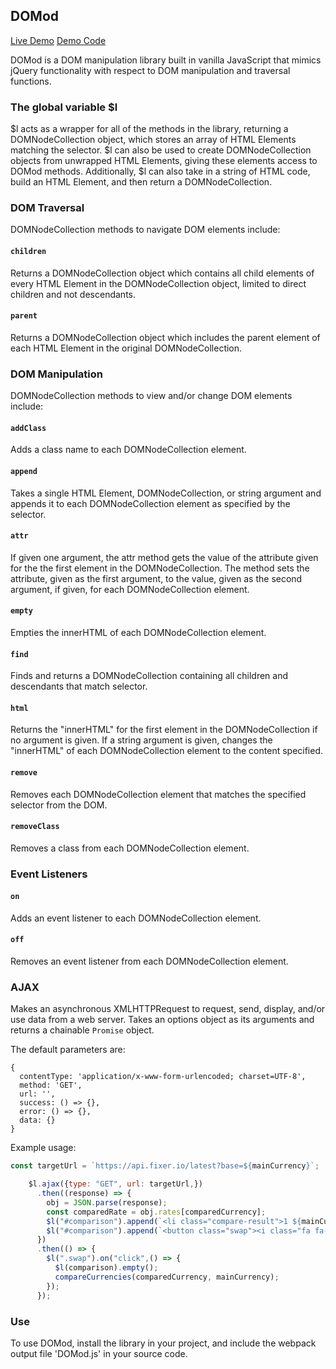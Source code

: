 ## DOMod

[Live Demo](https://elimor5.github.io/DoMod-Demo---Currency-Converter/)
[Demo Code](https://github.com/Elimor5/DoMod-Demo---Currency-Converter)

DOMod is a DOM manipulation library built in vanilla JavaScript that mimics jQuery functionality with respect to DOM manipulation and traversal functions.  


###  The global variable $l

$l acts as a wrapper for all of the methods in the library, returning a DOMNodeCollection object, which stores an array of HTML Elements matching the selector. $l can also be used to create DOMNodeCollection objects from unwrapped HTML Elements, giving these elements access to DOMod methods. Additionally, $l can also take in a string of HTML code, build an HTML Element, and then return a DOMNodeCollection.



### DOM Traversal

DOMNodeCollection methods to navigate DOM elements include:

#### `children`

Returns a DOMNodeCollection object which contains  all child elements of every HTML Element in the DOMNodeCollection object, limited to direct children and not descendants.

#### `parent`

Returns a DOMNodeCollection object which includes the parent element of each HTML Element in the original DOMNodeCollection.  

### DOM Manipulation

DOMNodeCollection methods to view and/or change DOM elements include:

#### `addClass`

Adds a class name to each DOMNodeCollection element.

#### `append`

Takes a single HTML Element, DOMNodeCollection, or string argument and appends it to each DOMNodeCollection element as specified by the selector.

#### `attr`

  If given one argument, the attr method gets the value of the attribute given for the the first element in the DOMNodeCollection.  The method sets the attribute, given as the first argument, to the value, given as the second argument, if given, for each DOMNodeCollection element.

#### `empty`

Empties the innerHTML of each DOMNodeCollection element.

#### `find`

Finds and returns a DOMNodeCollection containing all children and descendants that match selector.

#### `html`

Returns the "innerHTML" for the first element in the DOMNodeCollection if no argument is given.  If a string argument is given, changes the "innerHTML" of each DOMNodeCollection element to the content specified.

#### `remove`

Removes each DOMNodeCollection element that matches the specified selector from the DOM.

#### `removeClass`

Removes a class from each DOMNodeCollection element.

### Event Listeners

#### `on`

Adds an event listener to each DOMNodeCollection element.

#### `off`

Removes an event listener from each DOMNodeCollection element.

### AJAX

Makes an asynchronous XMLHTTPRequest to request, send, display, and/or use data from a web server. Takes an options object as its arguments and returns a chainable `Promise` object.

The default parameters are:
```
{
  contentType: 'application/x-www-form-urlencoded; charset=UTF-8',
  method: 'GET',
  url: '',
  success: () => {},
  error: () => {},
  data: {}
}
```

Example usage:

``` JavaScript
const targetUrl = `https://api.fixer.io/latest?base=${mainCurrency}`;

    $l.ajax({type: "GET", url: targetUrl,})
      .then((response) => {
        obj = JSON.parse(response);
        const comparedRate = obj.rates[comparedCurrency];
        $l("#comparison").append(`<li class="compare-result">1 ${mainCurrency} = ${comparedRate} ${comparedCurrency}</li>`);
        $l("#comparison").append(`<button class="swap"><i class="fa fa-exchange" aria-hidden="true"></i></button>`);
      })
      .then(() => {
        $l(".swap").on("click",() => {
          $l(comparison).empty();
          compareCurrencies(comparedCurrency, mainCurrency);
        });
      });
```

### Use

To use DOMod, install the library in your project, and include the webpack output file 'DOMod.js' in your source code.
